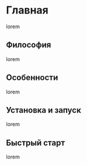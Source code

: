 # Главная
lorem

## Философия
lorem

## Особенности
lorem

## Установка и запуск
lorem

## Быстрый старт
lorem

